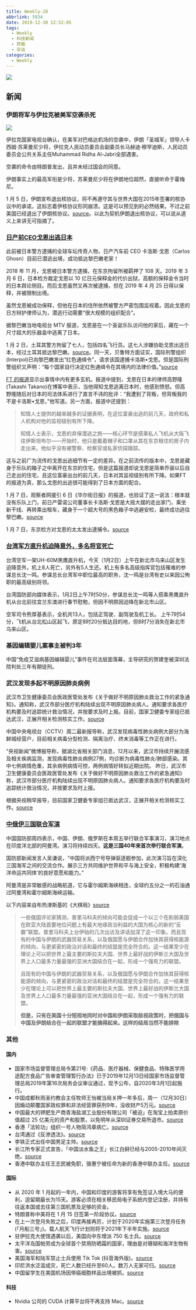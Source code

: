 ```yaml
---
title: Weekly-28
abbrlink: 5934
date: 2019-12-30 12:52:05
tags:
  - Weekly
  - 科技新闻
  - 转载
  - 杂谈
categories:
  - Weekly
---
```


![](https://imgs.codewoody.com/uploads/big/77513bce2484c6ab38127447a5093c02.jpg)

<!--less-->

## 新闻

### 伊朗将军与伊拉克被美军空袭杀死

![](https://imgs.codewoody.com/uploads/big/77513bce2484c6ab38127447a5093c02.jpg)

伊拉克国家电视台确认，在美军对巴格达机场的空袭中，伊朗「圣城军」领导人卡西姆·苏莱曼尼少将，伊拉克人民动员委员会副委员长马赫迪·穆罕迪斯，人民动员委员会公共关系主任Muhammad Ridha Al-Jabri全部遇害。

空袭的命令由特朗普发出，且并未经过国会的同意。

伊朗事实上的最高军衔是少将，苏莱曼尼少将在伊朗地位超然，直接听命于霍梅尼。

1 月 5 日，伊朗宣布退出核协议，将不再遵守其与世界大国在2015年签署的核协议中的承诺，这标志着伊核协议形同崩溃。这是可以预见到的必然结果。不过之前美国已经退出了伊朗核协议。[source](http://www.ftchinese.com/story/001085786)。以此为契机伊朗退出核协议，可以说从道义上来讲无可指摘了。

### [日产前CEO戈恩出逃日本](https://www.zhihu.com/question/364152986)

此前被日本警方逮捕的全球车坛传奇人物，日产汽车前 CEO 卡洛斯·戈恩（Carlos Ghosn）目前已潜逃出境，成功抵达黎巴嫩老家！

2018 年 11 月，戈恩被日本警方逮捕，在东京拘留所被羁押了 108 天。2019 年 3 月 6 日，日本检方裁定戈恩以 10 亿日元保释金的代价出狱，高额的保释金令当时的日本舆论侧目。而后戈恩虽然又再次被逮捕，但在 2019 年 4 月 25 日得以保释，并被限制出境。

虽然戈恩被成功保释，但他在日本的住所依然被警方严密包围监视着。因此戈恩的日方辩护律师认为，潜逃行动需要“很大规模的组织配合”。

据黎巴嫩当地电视台 MTV 报道，戈恩是在一个圣诞乐队访问他的家后，藏在一个尺寸超大的乐器盒中逃离了日本。

1 月 2 日，土耳其警方拘留了七人，包括四名飞行员。这七人涉嫌协助戈恩出逃日本，经过土耳其抵达黎巴嫩。[source](https://cn.reuters.com/article/ntv-turkey-police-ghosn-0102-idCNKBS1Z10LD?feedType=RSS&feedName=CNTopGenNews)。同一天，贝鲁特方面证实，国际刑警组织(Interpol)已向黎巴嫩发出“红色通缉令”，请求该国逮捕卡洛斯•戈恩。但是国际刑警组织又声明：“每个国家自行决定红色通缉令在其境内的法律价值。”[source](http://www.ftchinese.com/story/001085770)

[FT 的报道](http://www.ftchinese.com/story/001085784)显示出事情中内有更多玄机。报道中提到，戈恩在日本的律师高野隆(Takashi Takano)在博客中表示，当他得知戈恩逃离日本时，他感到愤怒。但高野隆随后对日本的司法体系进行了直言不讳的批评：“我遭到了背叛，但背叛我的不是卡洛斯•戈恩，”他写道。另一方面，报道中还提到：

>知情人士提供的越来越多的证据表明，在这位富豪出逃的前几天，政府和私人机构对他的监视级别有所下降。
>
> 知情人士表示，戈恩的弃保潜逃之旅——核心环节是搭乘私人飞机从大阪飞往伊斯坦布尔——开始时，他只是戴着帽子和口罩从其在东京租住的房子内走出来。他似乎没有被警察、检察官或私家侦探跟踪。

这与之前广为流传的戈恩出逃细节有一定的差异。在之前流传的版本中，戈恩是藏身于乐队的箱子之中离开在东京的住宅，但是这篇报道却说戈恩是简单乔装以后自己走出的住宅，且这位富豪出台的前几天，日本对其监视级别有所下降。如果FT的报道为真，那么戈恩的出逃很可能得到了日本方面的配合。

1 月 7 日，观察者网援引 6 日《华尔街日报》的报道，也验证了这一说法：根本就没有乐队上门，前日产雷诺公司董事长卡洛斯·戈恩是大摇大摆的走出家门，乘坐新干线、再转乘出租车，藏身于一个超大号的黑色箱子中逃避安检，最终成功逃往黎巴嫩。[source](https://m.guancha.cn/internation/2020_01_07_530707.shtml)

1 月 7 日，东京检方对戈恩的太太发出逮捕令。[source](http://www.ftchinese.com/story/001085826?exclusive)

### [台湾军方直升机迫降意外，多名将官死亡](http://www.bbc.com/zhongwen/simp/chinese-news-50970359)

台湾空军一架UH-60M黑鹰直升机，今天（1月2日）上午在新北市乌来山区发生迫降意外，机上8人死亡，另外有5人生还。机上有多名高级指挥官包括罹难的参谋总长沈一鸣。参谋总长台湾军中职位最高的职务，沈一鸣是台湾有史以来因公殉职的最高级别将领。

台湾国防部向媒体表示，1月2日上午7时50分，参谋总长沈一鸣等人搭乘黑鹰直升机从台北前往宜兰东澳进行春节慰勉，但因不明原因迫降在新北市山区。

空军司令熊厚基表示，全机共13人，包括正驾驶、副驾驶及机工长。 上午7时54分，飞机从台北松山区起飞，原定8时20分抵达目的地，但8时7分消失在新北市乌来山区。

### 基因编辑婴儿案事主被判3年

中国“免疫艾滋病基因编辑婴儿”事件在司法层面落幕，主导研究的贺建奎被深圳法院判处三年有期徒刑。

### 武汉发现多起不明原因肺炎病例

武汉市卫生健康委员会医政医管处发布《关于做好不明原因肺炎救治工作的紧急通知》。通知称，武汉市部分医疗机构陆续出现不明原因肺炎病人。通知要求各医疗机构要及时追踪统计救治情况，并按要求及时上报。目前，国家卫健委专家组已抵达武汉，正展开相关检测核实工作。[source](https://www.zhihu.com/pin/1195302979551727616)

中国中央电视台（CCTV）周二最新报导称，武汉发现病毒性肺炎病例大部分为海鲜城经营户，目前相关病毒分型检测、隔离治疗、终末消毒等工作正在进行。

“央视新闻”微博报导称，据湖北省相关部门消息，12月以来，武汉市持续开展流感及相关疾病监测，发现病毒性肺炎病例27例，均诊断为病毒性肺炎/肺部感染。其中七例病情危重，其余病例病情可控，两例病情好转拟近期出院。 昨日，武汉市卫生健康委员会医政医管处发布《关于做好不明原因肺炎救治工作的紧急通知》称，武汉市部分医疗机构陆续出现不明原因肺炎病人。通知要求各医疗机构要及时追踪统计救治情况，并按要求及时上报。

根据央视稍早报导，目前国家卫健委专家组已抵达武汉，正展开相关检测核实工作。[source](https://cn.reuters.com/article/cctv-china-wuhan-dis-1231-idCNKBS1YZ093)

### [中俄伊三国联合军演](https://www.bbc.com/zhongwen/simp/world-50923924)

中国国防部周四表示，中国、伊朗、俄罗斯在本周五举行联合军事演习，演习地点在印度洋北部的阿曼湾。演习将持续四天。**这是三国40年来首次举行联合军演**。

国防部新闻发言人吴谦说，“中国将派西宁号导弹驱逐舰参加，此次演习旨在深化三国海军之间的交流合作。展示三方共同维护世界和平与海上安全，积极构建‘海洋命运共同体’的良好意愿和能力。”

阿曼湾是非常敏感的战略航道，它与霍尔姆斯海峡相连，全球约五分之一的石油通过阿曼湾和霍尔姆斯海峡运输。

以下内容来自布热津斯基的《大棋局》[source](https://www.zhihu.com/question/347254034/answer/956027963)

> 一些俄国评论家猜测，普里马科夫的倾向可能会促成一个以三个在削弱美国在欧亚大陆首要地位问题上有最大地缘政治利益的大国为核心的新的“反霸”联盟。普里马科夫上台伊始的几次出访及讲话加深了这一印象。而且现有的中国与伊朗的武器贸易关系，以及俄国愿与伊朗合作加快其获得核能源的倾向，与更紧密的政治对话和最终的结盟是完全符合的。这一结果至少在理论上可以把世界上最主要的斯拉夫大国、世界上最好战的伊斯兰大国及世界上人口最多力量最强的亚洲大国结合在一起，形成一个强有力的联盟。
>
> 且现有的中国与伊朗的武器贸易关系，以及俄国愿与伊朗合作加快其获得核能源的倾向，与更紧密的政治对话和最终的结盟是完全符合的。这一结果至少在理论上可以把世界上最主要的斯拉夫大国、世界上最好战的伊斯兰大国及世界上人口最多力量最强的亚洲大国结合在一起，形成一个强有力的联盟。
>
> **但是，只有在美国十分短视地同时对中国和伊朗采取敌视政策时，把俄国与 中国及伊朗结合在一起的联盟才能搞得起来。这样的结局当然不能排除**

### 其他

#### 国内

- 国家市场监督管理总局令第21号:《药品、医疗器械、保健食品、特殊医学用途配方食品广告审查管理暂行办法》已于2019年12月13日经国家市场监督管理总局2019年第16次局务会议审议通过，现予公布，自2020年3月1日起施行。
- 中国成都秋雨圣约教会主任牧师王怡被当局关押一年多后，周一（12月30日）因煽动颠覆国家政权罪和非法经营罪获刑9年，没收财产5万元。[source](http://www.bbc.com/zhongwen/simp/chinese-news-50948041)
- 中国最大的钾肥生产商青海盐湖工业股份有限公司「被迫」在淘宝上拍卖原价值超过 25 亿美元的资产和股票，以免明年从深圳证券交易所退市。[source](http://www.ftchinese.com/story/001085729)
- 香港「法轮功」组织一号人物简鸿章病亡。[source](https://www.guancha.cn/politics/2019_12_30_530001.shtml)
- 台湾通过《反渗透法》。[source](http://www.ftchinese.com/story/001085736)
- 李铁正式出任中国男足主帅。[source](https://www.zhihu.com/question/364292914)
- 长江所专家正式宣告，「中国淡水鱼之王」长江白鲟已经与2005-2010年间灭绝。[source](https://www.zhihu.com/question/364374536)
- 香港中联办主任王志民被免职，骆惠宁被任命为新的香港中联办主任。[source](https://www.dw.com/zh/香港中联办主任换人-此次任命有别以往？/a-51887297?maca=chi-rss-chi-all-1127-rdf)

#### 国际

- 从 2020 年 1 月起的一年内，中国和印度的游客将享有免签证入境大马的便利，逗留期最长为15天。游客必须在相关移民局电子系统内登记注册，并持有往返本国或去往第三国机票及足够的资金。
- 特朗普称中美将在 1 月 15 日签第一阶段协议。[source](http://www.bbc.com/zhongwen/simp/chinese-news-50961250)
- 在上一次登月失败之后，印度再接再厉，计划于2020年实施第三次登月任务(「月船三号」)。载人航天飞行计划则将于2021年下半年实施。[source](https://www.dw.com/zh/印度批准-月船三号-登月计划/a-51852258?maca=chi-rss-chi-all-1127-rdf)
- 驻伊拉克大使馆遇袭以后，美国向中东增派 750 名士兵。[source](https://www.dw.com/zh/驻伊拉克大使馆遇袭后，美国向中东增兵/a-51850932?maca=chi-rss-chi-all-1127-rdf)
- 太平洋岛国帕劳成为全球首个禁用防晒霜的国家，理由是对珊瑚和海洋生物有害。[source](http://www.bbc.com/zhongwen/simp/chinese-news-50972489)
- 美国海军和陆军禁止士兵使用 Tik Tok (抖音海外版)。[source](https://www.dw.com/zh/视tiktok为网络威胁-美海陆军相继发禁令/a-51886782?maca=chi-rss-chi-all-1127-rdf)
- 印尼洪水泛滥成灾，死亡人数已经升至60人。数万人无家可归。[source](https://www.dw.com/zh/印尼洪水泛滥-数万人无家可归/a-51887384?maca=chi-rss-chi-all-1127-rdf)
- 中国留学生在美国机场因带癌细胞样品出境被抓。[source](https://www.zhihu.com/question/364679571)

#### 科技

- Nvidia 公司的 CUDA 计算平台将不再支持 Mac。[source](https://gizmodo.com/apple-and-nvidia-are-over-1840015246)